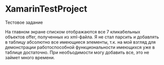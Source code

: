 # XamarinTestProject
Тестовое задание

На главном экране списком отображаются все 7 кликабельных объектов offer, полученных из xml-файла. Я не стал парсить и добавлять в таблицу абсолютно все имеющиеся элементы, т.к. на мой взгляд для демонстрации работоспособной функциональности имеющихся уже в таблице достаточно. При необъодимости могу добавить все, это не займет много времени.
